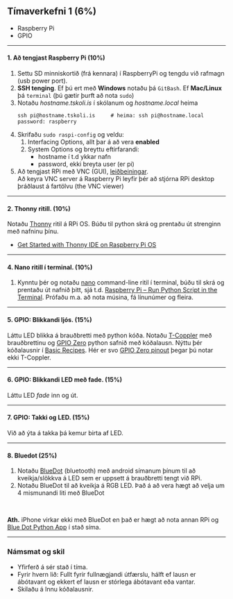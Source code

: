 ## Tímaverkefni 1 (6%)

- Raspberry Pi 
- GPIO

---

#### 1. Að tengjast Raspberry Pi (10%)
1. Settu SD minniskortið (frá kennara) í RaspberryPi og tengdu við rafmagn (usb power port).
1. **SSH tenging**. Ef þú ert með **Windows** notaðu þá `GitBash`. Ef **Mac/Linux** þá `terminal` (þú gætir þurft að nota `sudo`)
1. Notaðu  _hostname.tskoli.is_ í skólanum og _hostname.local_ heima     
      ```Linux
      ssh pi@hostname.tskoli.is     # heima: ssh pi@hostname.local   
      password: raspberry
      ```  
1. Skrifaðu `sudo raspi-config` og veldu:
   1. Interfacing Options, allt þar á að vera **enabled**
   1. System Options og breyttu eftirfarandi:
      * hostname í t.d ykkar nafn
      * password, ekki breyta user (er pi)
1. Að tengjast RPi með VNC (GUI),  [leiðbeiningar](https://www.tomshardware.com/reviews/raspberry-pi-headless-setup-how-to,6028.html#enabling-and-connecting-over-vnc). <br> Að keyra VNC server á Raspberry Pi leyfir þér að stjórna RPi desktop þráðlaust á fartölvu (the VNC viewer)

<!-- 
**Ath**. Ef það er blár skjár sjá [How to Fix Raspberry Pi's 'Cannot Currently Show the Desktop' Error](https://www.tomshardware.com/how-to/fix-cannot-currently-show-desktop-error-raspberry-pi)
[PuTTY](https://www.putty.org/) og fylgdu [Connecting via SSH](https://www.tomshardware.com/reviews/raspberry-pi-headless-setup-how-to,6028.html#connecting-via-ssh).
-->

---

#### 2. Thonny ritill. (10%)
Notaðu [Thonny](https://thonny.org/) ritil á RPi OS. Búðu til python skrá og prentaðu út strenginn með nafninu þínu. 
- [Get Started with Thonny IDE on Raspberry Pi OS](https://roboticsbackend.com/thonny-ide-raspberry-pi-os/) 

---

#### 4. Nano ritill í terminal. (10%)
1. Kynntu þér og notaðu [nano](https://www.nano-editor.org/) command-line ritil í terminal, búðu til skrá og prentaðu út nafnið þitt, sjá t.d. [Raspberry Pi – Run Python Script in the Terminal](https://roboticsbackend.com/raspberry-pi-run-python-script-in-the-terminal/). Prófaðu m.a. að nota músina, fá línunúmer og fleira.


---

#### 5. GPIO: Blikkandi ljós. (15%)
Láttu LED blikka á brauðbretti með python kóða. Notaðu [T-Coppler](https://www.adafruit.com/product/2028) með brauðbrettinu og [GPIO Zero](https://gpiozero.readthedocs.io/en/stable/) python safnið með kóðalausn. Nýttu þér kóðalausnir í [Basic Recipes](https://gpiozero.readthedocs.io/en/stable/recipes.html). Hér er svo [GPIO Zero pinout](https://gpiozero.readthedocs.io/en/stable/cli_tools.html#pinout) þegar þú notar ekki T-Coppler.

---

#### 6. GPIO: Blikkandi LED með fade. (15%)
Láttu LED _fade_ inn og út.

---

#### 7. GPIO: Takki og LED. (15%)
Við að ýta á takka þá kemur birta af LED. 

---

#### 8. Bluedot (25%)
1. Notaðu [BlueDot](https://gpiozero.readthedocs.io/en/stable/recipes_advanced.html#bluedot-led) (bluetooth) með android símanum þínum til að kveikja/slökkva á LED sem er uppsett á brauðbretti tengt við RPi.
1. Notaðu BlueDot til að kveikja á RGB LED. Það á að vera hægt að velja um 4 mismunandi liti með BlueDot
<br>

**Ath.** iPhone virkar ekki með BlueDot en það er hægt að nota annan RPi og [Blue Dot Python App](https://bluedot.readthedocs.io/en/latest/bluedotpythonapp.html) í stað síma.

---

### Námsmat og skil

- Yfirferð á sér stað í tíma. 
- Fyrir hvern lið: Fullt fyrir fullnægjandi útfærslu, hálft ef lausn er ábótavant og ekkert ef lausn er stórlega ábótavant eða vantar.
- Skilaðu á Innu kóðalausnir.



